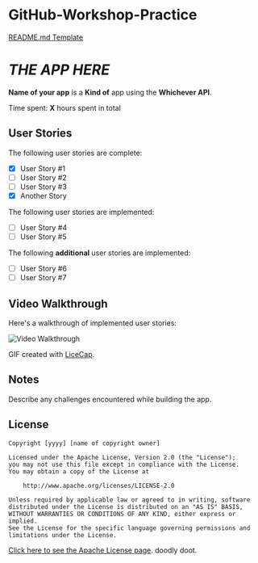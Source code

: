 # GitHub-Workshop-Practice

[README.md Template](https://hackmd.io/BP13m1m-RICcitnrwWarbQ?edit)

# *THE APP HERE*

**Name of your app** is a **Kind of** app using the **Whichever API**.

Time spent: **X** hours spent in total

## User Stories

The following  user stories are complete:

- [x] User Story #1
- [ ] User Story #2
- [ ] User Story #3
- [x] Another Story

The following user stories are implemented:

- [ ] User Story #4
- [ ] User Story #5

The following **additional** user stories are implemented:

- [ ] User Story #6
- [ ] User Story #7

## Video Walkthrough

Here's a walkthrough of implemented user stories:

<img src='http://i.imgur.com/link/to/your/gif/file.gif' title='Video Walkthrough' width='' alt='Video Walkthrough' />

GIF created with [LiceCap](http://www.cockos.com/licecap/).

## Notes

Describe any challenges encountered while building the app.

## License 



    Copyright [yyyy] [name of copyright owner]

    Licensed under the Apache License, Version 2.0 (the "License");
    you may not use this file except in compliance with the License.
    You may obtain a copy of the License at

        http://www.apache.org/licenses/LICENSE-2.0

    Unless required by applicable law or agreed to in writing, software
    distributed under the License is distributed on an "AS IS" BASIS,
    WITHOUT WARRANTIES OR CONDITIONS OF ANY KIND, either express or implied.
    See the License for the specific language governing permissions and
    limitations under the License.

[Click here to see the Apache License page](https://www.apache.org/licenses/LICENSE-2.0). doodly doot. 
